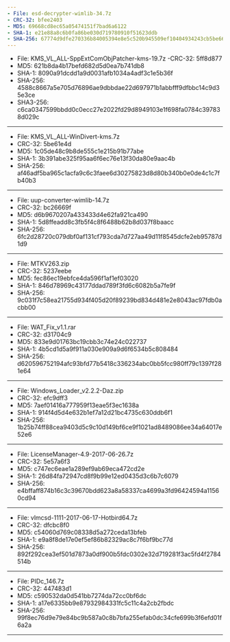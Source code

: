 ```yaml
---
- File: esd-decrypter-wimlib-34.7z
- CRC-32: bfee2403
- MD5: 69668cd8ec65a05474151f7bad6a6122
- SHA-1: e21e88a8c6b0fa86be030d719780910f51623ddb
- SHA-256: 67774d9dfe270336b84005394e8e5c520b945509ef10404934243cb5be668165
---
```

- File: KMS_VL_ALL-SppExtComObjPatcher-kms-19.7z
 -CRC-32: 5ff8d877
- MD5: 621b8da4b17befd682d5d0ea7b741db8
- SHA-1: 8090a91dcdd1a9d0031afb1034a4adf3c1e5b36f
- SHA-256: 4588c8667a5e705d76896ae9dbbdae22d697971b1abbfff9dfbbc14c9d35e3ce
- SHA3-256: c6ca0347599bbdd0c0ecc27e2022fd29d8949103e1f698fa0784c397838d029c
---
- File: KMS_VL_ALL-WinDivert-kms.7z
- CRC-32: 5be61e4d
- MD5: 1c05de48c9b8de555c1e215b91b77abe
- SHA-1: 3b391abe325f95aa6f6ec76e13f30da80e9aac4b
- SHA-256: af46adf5ba965c1acfa9c6c3faee6d30275823d8d80b340b0e0de4c1c7fb40b3
---
- File: uup-converter-wimlib-14.7z
- CRC-32: bc26669f
- MD5: d6b9670207a433433d4e62fa921ca490
- SHA-1: 5d8ffeadd8c3fb5f4c8f6488b62b8d037f8baacc
- SHA-256: 6fc2d28720c079dbf0af131cf793cda7d727aa49d11f8545dcfe2eb95787d1d9
---
- File: MTKV263.zip
- CRC-32: 5237eebe
- MD5: fec86ec19ebfce4da596f1af1ef03020
- SHA-1: 846d78969c43177ddad789f3fd6c6082b5a7fe9f
- SHA-256: 9c031f7c58ea21755d934f405d20f89239bd834d481e2e8043ac97fdb0acbb00
---
- File: WAT_Fix_v1.1.rar
- CRC-32: d31704c9
- MD5: 833e9d01763bc19cbb3c74e24c022737
- SHA-1: 4b5cd1d5a9f911a030e909a9d6f6534b5c808484
- SHA-256: d620596752194afc93bfd77b5418c336234abc0bb5fcc980ff79c1397f281e64
---
- File: Windows_Loader_v2.2.2-Daz.zip
- CRC-32: efc9dff3
- MD5: 7aef01416a777959f13eae5f3ec1638a
- SHA-1: 914f4d5d4e632b1ef7a12d21bc4735c630ddb6f1
- SHA-256: 1b25b74ff88cea9403d5c9c10d149bf6ce9f1021ad8489086ee34a64017e52e6
---
- File: LicenseManager-4.9-2017-06-26.7z
- CRC-32: 5e57a6f3
- MD5: c747ec6eae1a289ef9ab69eca472cd2e
- SHA-1: 26d84fa72947cd8f9b99e12ed0435d3c6b7c6079
- SHA-256: e4bffaff874b16c3c39670bdd623a8a58337ca4699a3fd96424594a11560cd94
---
- File: vlmcsd-1111-2017-06-17-Hotbird64.7z
- CRC-32: dfcbc8f0
- MD5: c54060d769c08338d5a272ceda13bfeb
- SHA-1: e9a8f8de17e0ef5ef86b82329ac8c7f6bf9bc77d
- SHA-256: 892f292cea3ef501d7873a0df900b5fdc0302e32d719281f3ac5fd4f2784514b
---
- File: PIDc_146.7z
- CRC-32: 447483d1
- MD5: c590532da0d541bb7274da72cc0bf6dc
- SHA-1: a17e6335bb9e87932984331fc5c11c4a2cb2fbdc
- SHA-256: 99f8ec76d9e79e84bc9b587a0c8b7bfa255efab0dc34cfe699b3f6efd01f6a2a
---
